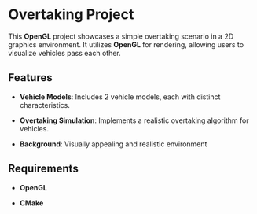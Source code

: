 # **Overtaking Project**

This **OpenGL** project showcases a simple overtaking scenario in a 2D graphics environment. It utilizes **OpenGL** for rendering, allowing users to visualize vehicles pass each other.

## Features

- **Vehicle Models**: Includes 2 vehicle models, each with distinct characteristics.

- **Overtaking Simulation**: Implements a realistic overtaking algorithm for vehicles.

- **Background**: Visually appealing and realistic environment  

## Requirements

- **OpenGL**

- **CMake**


